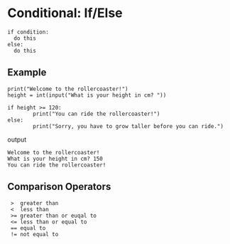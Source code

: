 # Conditional: If/Else

    if condition:
      do this
    else:
      do this
      
## Example


    print("Welcome to the rollercoaster!")
    height = int(input("What is your height in cm? "))

    if height >= 120:
            print("You can ride the rollercoaster!")
    else:
            print("Sorry, you have to grow taller before you can ride.")

output

    Welcome to the rollercoaster!
    What is your height in cm? 150
    You can ride the rollercoaster!
    
    
 ## Comparison Operators
 
     >  greater than
     <  less than
     >= greater than or euqal to
     <= less than or equal to
     == equal to
     != not equal to
 
 
